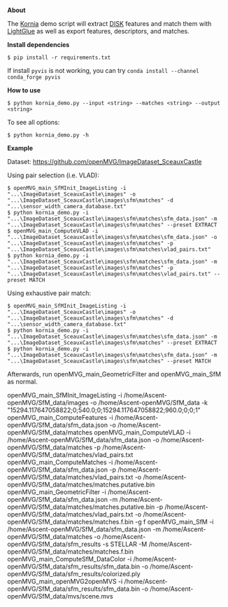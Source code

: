 **About**

The [Kornia](https://github.com/kornia/kornia) demo script will extract [DISK](https://kornia.readthedocs.io/en/latest/feature.html#kornia.feature.DISK) features and match them with [LightGlue](https://kornia.readthedocs.io/en/latest/feature.html#kornia.feature.LightGlueMatcher) as well as export features, descriptors, and matches.

**Install dependencies**
```
$ pip install -r requirements.txt
```

If install `pyvis` is not working, you can try `conda install --channel conda_forge pyvis`

**How to use**
```
$ python kornia_demo.py --input <string> --matches <string> --output <string>
```
To see all options:
```
$ python kornia_demo.py -h
```

**Example**

Dataset: https://github.com/openMVG/ImageDataset_SceauxCastle

Using pair selection (i.e. VLAD):
```
$ openMVG_main_SfMInit_ImageListing -i "...\ImageDataset_SceauxCastle\images" -o "...\ImageDataset_SceauxCastle\images\sfm\matches" -d "...\sensor_width_camera_database.txt"
$ python kornia_demo.py -i "...\ImageDataset_SceauxCastle\images\sfm\matches\sfm_data.json" -m "...\ImageDataset_SceauxCastle\images\sfm\matches" --preset EXTRACT
$ openMVG_main_ComputeVLAD -i "...\ImageDataset_SceauxCastle\images\sfm\matches\sfm_data.json" -o "...\ImageDataset_SceauxCastle\images\sfm\matches" -p "...\ImageDataset_SceauxCastle\images\sfm\matches\vlad_pairs.txt"
$ python kornia_demo.py -i "...\ImageDataset_SceauxCastle\images\sfm\matches\sfm_data.json" -m "...\ImageDataset_SceauxCastle\images\sfm\matches" -p "...\ImageDataset_SceauxCastle\images\sfm\matches\vlad_pairs.txt" --preset MATCH
```

Using exhaustive pair match:
```
$ openMVG_main_SfMInit_ImageListing -i "...\ImageDataset_SceauxCastle\images" -o "...\ImageDataset_SceauxCastle\images\sfm\matches" -d "...\sensor_width_camera_database.txt"
$ python kornia_demo.py -i "...\ImageDataset_SceauxCastle\images\sfm\matches\sfm_data.json" -m "...\ImageDataset_SceauxCastle\images\sfm\matches" --preset EXTRACT
$ python kornia_demo.py -i "...\ImageDataset_SceauxCastle\images\sfm\matches\sfm_data.json" -m "...\ImageDataset_SceauxCastle\images\sfm\matches" --preset MATCH
```

Afterwards, run openMVG_main_GeometricFilter and openMVG_main_SfM as normal.


openMVG_main_SfMInit_ImageListing -i /home/Ascent-openMVG/SfM_data/images -o /home/Ascent-openMVG/SfM_data -k "15294.117647058822;0;540.0;0;15294.117647058822;960.0;0;0;1"
openMVG_main_ComputeFeatures -i /home/Ascent-openMVG/SfM_data/sfm_data.json -o /home/Ascent-openMVG/SfM_data/matches
openMVG_main_ComputeVLAD -i /home/Ascent-openMVG/SfM_data/sfm_data.json -o /home/Ascent-openMVG/SfM_data/matches -p /home/Ascent-openMVG/SfM_data/matches/vlad_pairs.txt
openMVG_main_ComputeMatches -i /home/Ascent-openMVG/SfM_data/sfm_data.json -p /home/Ascent-openMVG/SfM_data/matches/vlad_pairs.txt -o /home/Ascent-openMVG/SfM_data/matches/matches.putative.bin
openMVG_main_GeometricFilter -i /home/Ascent-openMVG/SfM_data/sfm_data.json -m /home/Ascent-openMVG/SfM_data/matches/matches.putative.bin -p /home/Ascent-openMVG/SfM_data/matches/vlad_pairs.txt -o /home/Ascent-openMVG/SfM_data/matches/matches.f.bin -g f
openMVG_main_SfM -i /home/Ascent-openMVG/SfM_data/sfm_data.json -m /home/Ascent-openMVG/SfM_data/matches -o /home/Ascent-openMVG/SfM_data/sfm_results -s STELLAR -M /home/Ascent-openMVG/SfM_data/matches/matches.f.bin
openMVG_main_ComputeSfM_DataColor -i /home/Ascent-openMVG/SfM_data/sfm_results/sfm_data.bin -o /home/Ascent-openMVG/SfM_data/sfm_results/colorized.ply
openMVG_main_openMVG2openMVS -i /home/Ascent-openMVG/SfM_data/sfm_results/sfm_data.bin -o /home/Ascent-openMVG/SfM_data/mvs/scene.mvs